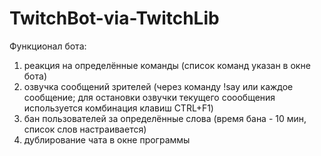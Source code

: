 # TwitchBot-via-TwitchLib
Функционал бота:
1) реакция на определённые команды (список команд указан в окне бота)
2) озвучка сообщений зрителей (через команду !say или каждое сообщение; для остановки озвучки текущего соообщения используется комбинация клавиш CTRL+F1)
3) бан пользователей за определённые слова (время бана - 10 мин, список слов настраивается)
4) дублирование чата в окне программы
